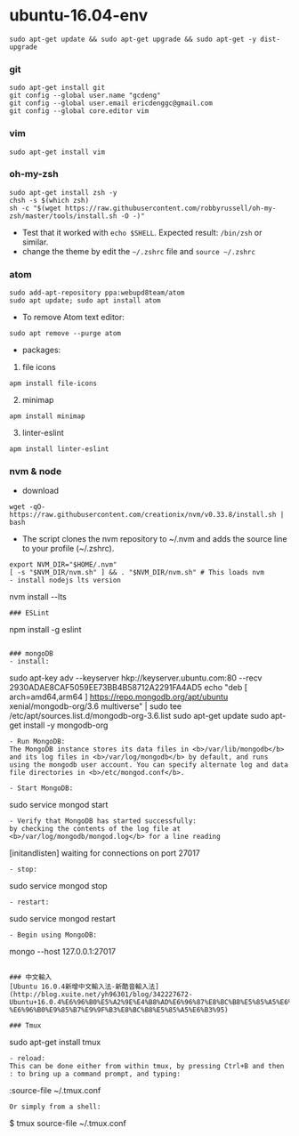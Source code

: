 # ubuntu-16.04-env

```
sudo apt-get update && sudo apt-get upgrade && sudo apt-get -y dist-upgrade
```

### git
```
sudo apt-get install git
git config --global user.name "gcdeng"
git config --global user.email ericdenggc@gmail.com
git config --global core.editor vim
```

### vim
```
sudo apt-get install vim
```

### oh-my-zsh
```
sudo apt-get install zsh -y
chsh -s $(which zsh)
sh -c "$(wget https://raw.githubusercontent.com/robbyrussell/oh-my-zsh/master/tools/install.sh -O -)"
```
- Test that it worked with ```echo $SHELL```. Expected result: ```/bin/zsh``` or similar.
- change the theme by edit the ```~/.zshrc``` file and ```source ~/.zshrc```

### atom
```
sudo add-apt-repository ppa:webupd8team/atom
sudo apt update; sudo apt install atom
```
- To remove Atom text editor:
```
sudo apt remove --purge atom
```
- packages:
1. file icons
```
apm install file-icons
```
2. minimap
```
apm install minimap
```
3. linter-eslint
```
apm install linter-eslint
```

### nvm & node
- download
```
wget -qO- https://raw.githubusercontent.com/creationix/nvm/v0.33.8/install.sh | bash
```
- The script clones the nvm repository to ~/.nvm and adds the source line to your profile (~/.zshrc).
```
export NVM_DIR="$HOME/.nvm"
[ -s "$NVM_DIR/nvm.sh" ] && . "$NVM_DIR/nvm.sh" # This loads nvm
- install nodejs lts version
```
nvm install --lts
```
### ESLint
```
npm install -g eslint
```

### mongoDB
- install:
```
sudo apt-key adv --keyserver hkp://keyserver.ubuntu.com:80 --recv 2930ADAE8CAF5059EE73BB4B58712A2291FA4AD5
echo "deb [ arch=amd64,arm64 ] https://repo.mongodb.org/apt/ubuntu xenial/mongodb-org/3.6 multiverse" | sudo tee /etc/apt/sources.list.d/mongodb-org-3.6.list
sudo apt-get update
sudo apt-get install -y mongodb-org
```
- Run MongoDB:  
The MongoDB instance stores its data files in <b>/var/lib/mongodb</b> and its log files in <b>/var/log/mongodb</b> by default, and runs using the mongodb user account. You can specify alternate log and data file directories in <b>/etc/mongod.conf</b>.  

- Start MongoDB:
```
sudo service mongod start
```
- Verify that MongoDB has started successfully:  
by checking the contents of the log file at <b>/var/log/mongodb/mongod.log</b> for a line reading
```
[initandlisten] waiting for connections on port 27017
```
- stop:
```
sudo service mongod stop
```
- restart:
```
sudo service mongod restart
```
- Begin using MongoDB:
```
mongo --host 127.0.0.1:27017
```

### 中文輸入
[Ubuntu 16.0.4新增中文輸入法-新酷音輸入法](http://blog.xuite.net/yh96301/blog/342227672-Ubuntu+16.0.4%E6%96%B0%E5%A2%9E%E4%B8%AD%E6%96%87%E8%BC%B8%E5%85%A5%E6%B3%95-%E6%96%B0%E9%85%B7%E9%9F%B3%E8%BC%B8%E5%85%A5%E6%B3%95)

### Tmux
```
sudo apt-get install tmux
```
- reload:
This can be done either from within tmux, by pressing Ctrl+B and then : to bring up a command prompt, and typing:
```
:source-file ~/.tmux.conf
```
Or simply from a shell:
```
$ tmux source-file ~/.tmux.conf
```
